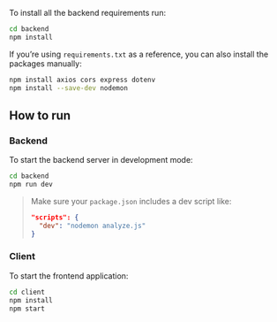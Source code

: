 To install all the backend requirements run:

```bash
cd backend
npm install
````

If you’re using `requirements.txt` as a reference, you can also install the packages manually:

```bash
npm install axios cors express dotenv
npm install --save-dev nodemon
```

##  How to run 

### Backend

To start the backend server in development mode:

```bash
cd backend
npm run dev
```

> Make sure your `package.json` includes a dev script like:
>
> ```json
> "scripts": {
>   "dev": "nodemon analyze.js"
> }
> ```

### Client

To start the frontend application:

```bash
cd client
npm install
npm start
```

